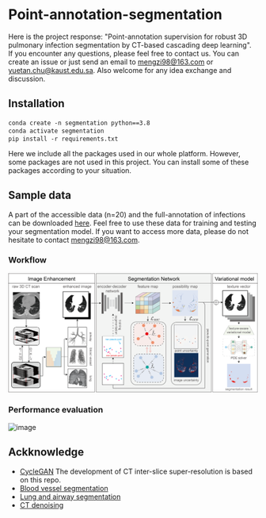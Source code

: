 # Point-annotation-segmentation
Here is the project response: "Point-annotation supervision for robust 3D pulmonary infection segmentation by CT-based cascading deep learning". If you encounter any questions, please feel free to contact us. You can create an issue or just send an email to mengzi98@163.com or yuetan.chu@kaust.edu.sa. Also welcome for any idea exchange and discussion.

## Installation
```
conda create -n segmentation python==3.8
conda activate segmentation
pip install -r requirements.txt
```
Here we include all the packages used in our whole platform. However, some packages are not used in this project. You can install some of these packages according to your situation.

## Sample data
A part of the accessible data (n=20) and the full-annotation of infections can be downloaded [here](https://drive.google.com/drive/folders/1ZuEn3Uq9AFiy7mM4Q-mgljAFfeTuNTR6?usp=sharing). Feel free to use these data for training and testing your segmentation model. If you want to access more data, please do not hesitate to contact mengzi98@163.com.

### Workflow
![image](https://github.com/Arturia-Pendragon-Iris/Point-annotation-segmentation/blob/main/img/Figure_2.png)

### Performance evaluation
![image](https://github.com/Arturia-Pendragon-Iris/Point-annotation-segmentation/blob/main/img/Figure_6.png)

## Ackknowledge
* [CycleGAN](https://github.com/charlesyou999648/GAN-CIRCLE) The development of CT inter-slice super-resolution is based on this repo.
* [Blood vessel segmentation](https://github.com/Arturia-Pendragon-Iris/HiPaS_AV_Segmentation)
* [Lung and airway segmentation](https://github.com/LongxiZhou/DLPE-method)
* [CT denoising](https://github.com/SSinyu/RED-CNN)


